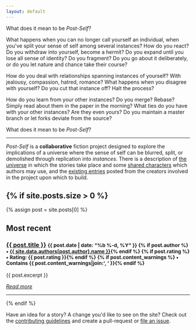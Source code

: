```yaml
---
layout: default
---
```


<div class="post">
    <section class="content">
    <p>
    What does it mean to be <em>Post-Self</em>?
    </p>
    <p>
    What happens when you can no longer call yourself an individual, when you've split your sense of self among several instances? How do you react? Do you withdraw into yourself, become a hermit? Do you expand until you lose all sense of identity? Do you fragment? Do you go about it deliberately, or do you let nature and chance take their course?
    </p>
    <p>
    How do you deal with relationships spanning instances of yourself? With jealousy, compassion, hatred, romance? What happens when you disagree with yourself? Do you cut that instance off? Halt the process?
    </p>
    <p>
    How do you learn from your other instances? Do you merge? Rebase? Simply read about them in the paper in the morning? What ties do you have with your other instances? Are they even yours? Do you maintain a master branch or let forks deviate from the source?
    </p>
    <p>
    What does it mean to be <em>Post-Self</em>?
    </p>
    <hr />
    </section>
</div>

*Post-Self* is a **collaborative** fiction project designed to explore the implications of a universe where the sense of self can be blurred, split, or demolished through replication into *instances*.  There is a description of [the universe](/about/universe) in which the stories take place and some [shared characters](/about/characters) which authors may use, and the [existing entries](/entries) posted from the creators involved in the project upon which to build.

{% if site.posts.size > 0 %}
-----

{% assign post = site.posts[0] %}
<div class="entries">
    <h2>Most recent</h2>
    <div class="entry">
        <h3>
            <a href="{{ post.url }}">{{ post.title }}</a>
            <small>
                {{ post.date | date: "%b %-d, %Y" }}
                {% if post.author %} &bullet; <a href="/about/creators#{{ post.author }}">{{ site.data.authors[post.author].name }}</a>{% endif %}
                {% if post.rating %} &bullet; Rating: {{ post.rating }}{% endif %}
                {% if post.content_warnings %} &bullet; Contains {{ post.content_warnings|join:', ' }}{% endif %}
            </small>
        </h3>
        <div class="excerpt">{{ post.excerpt }}</div>
        <p class="more"><em><a href="{{ post.url }}">Read more</a></em></p>
    </div>
</div>

-----
{% endif %}

Have an idea for a story? A change you'd like to see on the site? Check out the [contributing guidelines](/about/contributing) and create a pull-request or [file an issue](https://github.com/post-self/post-self.github.io/issues/new).
